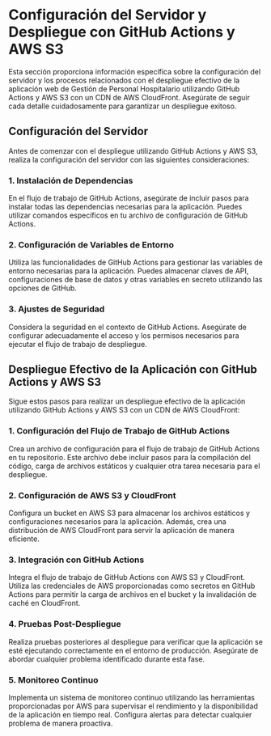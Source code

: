 # Configuración del Servidor y Despliegue con GitHub Actions y AWS S3

Esta sección proporciona información específica sobre la configuración del servidor y los procesos relacionados con el despliegue efectivo de la aplicación web de Gestión de Personal Hospitalario utilizando GitHub Actions y AWS S3 con un CDN de AWS CloudFront. Asegúrate de seguir cada detalle cuidadosamente para garantizar un despliegue exitoso.

## Configuración del Servidor

Antes de comenzar con el despliegue utilizando GitHub Actions y AWS S3, realiza la configuración del servidor con las siguientes consideraciones:

### 1. Instalación de Dependencias

En el flujo de trabajo de GitHub Actions, asegúrate de incluir pasos para instalar todas las dependencias necesarias para la aplicación. Puedes utilizar comandos específicos en tu archivo de configuración de GitHub Actions.

### 2. Configuración de Variables de Entorno

Utiliza las funcionalidades de GitHub Actions para gestionar las variables de entorno necesarias para la aplicación. Puedes almacenar claves de API, configuraciones de base de datos y otras variables en secreto utilizando las opciones de GitHub.

### 3. Ajustes de Seguridad

Considera la seguridad en el contexto de GitHub Actions. Asegúrate de configurar adecuadamente el acceso y los permisos necesarios para ejecutar el flujo de trabajo de despliegue.

## Despliegue Efectivo de la Aplicación con GitHub Actions y AWS S3

Sigue estos pasos para realizar un despliegue efectivo de la aplicación utilizando GitHub Actions y AWS S3 con un CDN de AWS CloudFront:

### 1. Configuración del Flujo de Trabajo de GitHub Actions

Crea un archivo de configuración para el flujo de trabajo de GitHub Actions en tu repositorio. Este archivo debe incluir pasos para la compilación del código, carga de archivos estáticos y cualquier otra tarea necesaria para el despliegue.

### 2. Configuración de AWS S3 y CloudFront

Configura un bucket en AWS S3 para almacenar los archivos estáticos y configuraciones necesarios para la aplicación. Además, crea una distribución de AWS CloudFront para servir la aplicación de manera eficiente.

### 3. Integración con GitHub Actions

Integra el flujo de trabajo de GitHub Actions con AWS S3 y CloudFront. Utiliza las credenciales de AWS proporcionadas como secretos en GitHub Actions para permitir la carga de archivos en el bucket y la invalidación de caché en CloudFront.

### 4. Pruebas Post-Despliegue

Realiza pruebas posteriores al despliegue para verificar que la aplicación se esté ejecutando correctamente en el entorno de producción. Asegúrate de abordar cualquier problema identificado durante esta fase.

### 5. Monitoreo Continuo

Implementa un sistema de monitoreo continuo utilizando las herramientas proporcionadas por AWS para supervisar el rendimiento y la disponibilidad de la aplicación en tiempo real. Configura alertas para detectar cualquier problema de manera proactiva.

